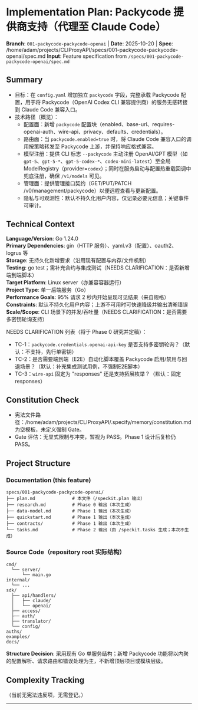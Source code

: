 # Implementation Plan: Packycode 提供商支持（代理至 Claude Code）

**Branch**: `001-packycode-packycode-openai` | **Date**: 2025-10-20 | **Spec**: /home/adam/projects/CLIProxyAPI/specs/001-packycode-packycode-openai/spec.md
**Input**: Feature specification from `/specs/001-packycode-packycode-openai/spec.md`

## Summary

- 目标：在 `config.yaml` 增加独立 `packycode` 字段，完整承载 Packycode 配置，用于将 Packycode（OpenAI Codex CLI 兼容提供商）的服务无感转接到 Claude Code 兼容入口。
- 技术路径（概览）：
  - 配置面：新增 `packycode` 配置块（enabled、base-url、requires-openai-auth、wire-api、privacy、defaults、credentials）。
  - 路由面：当 `packycode.enabled=true` 时，将 Claude Code 兼容入口的调用按策略转发至 Packycode 上游，并保持响应格式兼容。
  - 模型注册：提供 CLI 标志 `--packycode` 主动注册 OpenAI/GPT 模型（如 `gpt-5`、`gpt-5-*`、`gpt-5-codex-*`、`codex-mini-latest`）至全局 ModelRegistry（provider=`codex`）；同时在服务启动与配置热重载回调中兜底注册，确保 `/v1/models` 可见。
  - 管理面：提供管理接口契约（GET/PUT/PATCH /v0/management/packycode）以便远程查看与更新配置。
  - 隐私与可观测性：默认不持久化用户内容，仅记录必要元信息；关键事件可审计。

## Technical Context

**Language/Version**: Go 1.24.0  
**Primary Dependencies**: gin（HTTP 服务）、yaml.v3（配置）、oauth2、logrus 等  
**Storage**: 无持久化新增要求（沿用现有配置与内存/文件机制）  
**Testing**: go test；需补充合约与集成测试（NEEDS CLARIFICATION：是否新增端到端脚本）  
**Target Platform**: Linux server（亦兼容容器运行）  
**Project Type**: 单一后端服务（Go）  
**Performance Goals**: 95% 请求 2 秒内开始呈现可见结果（来自规格）  
**Constraints**: 默认不持久化用户内容；上游不可用时可快速降级并输出清晰错误  
**Scale/Scope**: CLI 场景下的并发/吞吐量（NEEDS CLARIFICATION：是否需要多密钥轮询支持）

NEEDS CLARIFICATION 列表（将于 Phase 0 研究并定稿）：
- TC-1：`packycode.credentials.openai-api-key` 是否支持多密钥轮询？（默认：不支持，先行单密钥）
- TC-2：是否需要端到端（E2E）自动化脚本覆盖 Packycode 启用/禁用与回退场景？（默认：补充集成测试用例，不强制E2E脚本）
- TC-3：`wire-api` 固定为 "responses" 还是支持拓展枚举？（默认：固定 responses）

## Constitution Check

- 宪法文件路径：/home/adam/projects/CLIProxyAPI/.specify/memory/constitution.md 为空模板，未定义强制 Gate。  
- Gate 评估：无显式限制与冲突，暂视为 PASS。Phase 1 设计后复检仍 PASS。

## Project Structure

### Documentation (this feature)

```
specs/001-packycode-packycode-openai/
├── plan.md              # 本文件（/speckit.plan 输出）
├── research.md          # Phase 0 输出（本次生成）
├── data-model.md        # Phase 1 输出（本次生成）
├── quickstart.md        # Phase 1 输出（本次生成）
├── contracts/           # Phase 1 输出（本次生成）
└── tasks.md             # Phase 2 输出（由 /speckit.tasks 生成；本次不生成）
```

### Source Code（repository root 实际结构）

```
cmd/
  └── server/
      └── main.go
internal/
  └── ...
sdk/
  ├── api/handlers/
  │   ├── claude/
  │   └── openai/
  ├── access/
  ├── auth/
  ├── translator/
  └── config/
auths/
examples/
docs/
```

**Structure Decision**: 采用现有 Go 单服务结构；新增 Packycode 功能将以内聚的配置解析、请求路由和错误处理为主，不新增顶层项目或模块层级。

## Complexity Tracking

（当前无宪法违反项，无需登记。）

---
